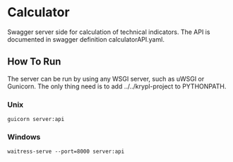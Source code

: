 # Calculator

Swagger server side for calculation of technical indicators. The API is documented in
swagger definition calculatorAPI.yaml.

## How To Run

The server can be run by using any WSGI server, such as uWSGI or Gunicorn.
The only thing need is to add ../../krypl-project to PYTHONPATH.

### Unix

```
guicorn server:api
```

### Windows

```
waitress-serve --port=8000 server:api
```
